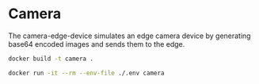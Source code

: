# Camera
The camera-edge-device simulates an edge camera device by generating base64 encoded images and sends them to the edge.

```bash
docker build -t camera .
```

```bash
docker run -it --rm --env-file ./.env camera
```
